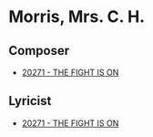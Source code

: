 # Morris, Mrs. C. H.

## Composer

- [20271 - THE FIGHT IS ON](/hymns/20271.md)

## Lyricist

- [20271 - THE FIGHT IS ON](/hymns/20271.md)

